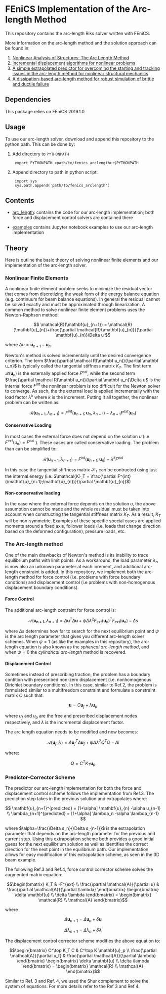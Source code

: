 # FEniCS Implementation of the Arc-length Method
This repository contains the arc-length Riks solver written with FEniCS.

More information on the arc-length method and the solution approach can be found in:  
1. [Nonlinear Analysis of Structures: The Arc Length Method](https://scholar.harvard.edu/files/vasios/files/ArcLength.pdf)  
2. [Incremental displacement algorithms for nonlinear problems](https://onlinelibrary.wiley.com/doi/10.1002/nme.1620140811)  
3. [A simple extrapolated predictor for overcoming the starting and tracking issues in the arc-length method for nonlinear structural mechanics](https://arxiv.org/abs/2005.10192)  
4. [A dissipation-based arc-length method for robust simulation of brittle and ductile failure](https://onlinelibrary.wiley.com/doi/10.1002/nme.2447)

## Dependencies
This package relies on FEniCS 2019.1.0
## Usage
To use our arc-length solver, download and append this repository to the python path. This can be done by:

1. Add directory to `PYTHONPATH`

        export PYTHONPATH <path/to/fenics_arclength>:$PYTHONPATH

2. Append directory to path in python script:

        import sys
        sys.path.append('path/to/fenics_arclength')


## Contents
* [arc_length](arc_length): contains the code for our arc-length implementation; both force and displacement control solvers are contained there

* [examples](examples) contains Jupyter notebook examples to use our arc-length implementation
## Theory
Here is outline the basic theory of solving nonlinear finite elements and our implementation of the arc-length solver.
### Nonlinear Finite Elements
A nonlinear finite element problem seeks to minimize the residual vector that comes from discretizing the weak form of the energy balance equation (e.g. continuum for beam balance equations). In general the residual cannot be solved exactly and must be approximated through linearization. A common method to solve nonlinear finite element problems uses the Newton-Raphson method:

 $$
\mathcal{R}(\mathbf{u}_{n+1}) = \mathcal{R}(\mathbf{u}_{n})+\frac{\partial \mathcal{R}(\mathbf{u}_{n})}{\partial \mathbf{u}_{n}}\Delta u
 $$
 
 
where $\Delta u = \mathbf{u}_{n+1}-\mathbf{u}_n$.

Newton's method is solved incrementally until the desired convergence criterion. The term $\frac{\partial \mathcal R(\mathbf u_n)}{\partial \mathbf u_n}$
is typically called the tangential stiffness matrix $K_T$. The first term $\mathcal R(\mathbf u_n)$ is the externally applied force $F^{ext}$, while the second term
$\frac{\partial \mathcal R(\mathbf u_n)}{\partial \mathbf u_n}\Delta u$ is the internal force $F^{int}$ the nonlinear problem is too difficult for the Newton solver to converge. As such, the the external load is applied incrementally with the load factor $\lambda^k$ where $k$ is the increment. Putting it all together, the nonlinear problem can be written as:

$$
\mathcal{R}(\mathbf{u}_{n+1},\lambda_{n+1}) = F^{int}(\mathbf{u}_{n+1};\mathbf{u}_{n},\lambda_{n+1})-\lambda_{n+1} F^{ext}(\mathbf{u}_{n})
$$

#### Conservative Loading
In most cases the external force does not depend on the solution $u$ (i.e. $F^{ext} (u_n) = F^{ext}$ ). These cases are called conservative loading. The problem than can be simplified to:

$$
\mathcal{R}(\mathbf{u}_{n+1},\lambda_{n+1}) = F^{int}(\mathbf{u}_{n+1};\mathbf{u}_{n})-\lambda^k F^{ext}
$$

In this case the tangential stiffness matrix $\mathcal{K}_T$ can be contructed using just the internal energy (i.e. $\mathcal{K}_T = \frac{\partial F^{int}(\mathbf{u}_{n+1};\mathbf{u}_{n})}{\partial \mathbf{u}_{n}}$)

#### Non-conservative loading
In the case where the external force depends on the solution $u$, the above assumption cannot be made and the whole residual must be taken into account when constructing the tangential stiffness matrix $K_T$. As a result, $K_T$ will be non-symmetric. Examples of these specific special cases are applied moments around a fixed axis, follower loads (i.e. loads that change direction based on the deformed configuration), pressure loads, etc.

### The Arc-length method
One of the main drawbacks of Newton's method is its inability to trace equilibrium paths with limit points. As a workaround, the load parameter $\lambda_n$ is now also an unknown parameter at each inrement, and additional arc-length constraint is added. In this repository, we implement both the arc-length method for force control (i.e. problems with force boundary condtions) and displacement control (i.e problems with non-homogenous displacement boundary conditions).
#### Force Control
The additional arc-length contraint for force control is:

$$
\mathcal{A}(\mathbf{\mathbf{u}_{n+1}},\lambda_{n+1}) = \Delta\mathbf{u}^T\Delta\mathbf{u} + \psi\Delta\lambda^2 F_{ext}(\mathbf{u}_{n})^T F_{ext}(\mathbf{u}_{n})-\Delta s
$$

where $\Delta s$ determines how far to search for the next equilibrium point and $\psi$ is the arc length parameter that gives you different arc-length solver schemes. When $\psi = 1$ (as like the examples in this repository), the arc-length equation is also known as the *spherical arc-length method*, and when $\psi = 0$ the *cylindrical arc-length* method is recovered.

#### Displacement Control
Sometimes instead of prescribing traction, the problem has a boundary contition with presecribed non-zero displacement (i.e. nonhomogenous Dirichlet boundary conditions). In this case, similar to Ref.2, the problem is formulated similar to a multifreedom constraint and formulate a constraint matrix $C$ such that: 

$$
\mathbf{u} = C\mathbf{u}_f+\lambda \mathbf{u}_p
$$

where $u_f$ and $u_p$ are the free and prescribed displacement nodes respectively, and $\lambda$ is the incremental displacement factor.


The arc length equation needs to be modified and now becomes:

$$\mathcal{A}(\mathbf{u}_f,\lambda) = \Delta\mathbf{u}_f^T\Delta\mathbf{u}_f + \psi\Delta\lambda^2Q^TQ-\Delta l$$

where:

$$Q = C^TK_T\mathbf{u}_p$$

### Predictor-Corrector Scheme
The predictor our arc-length implementation for both the force and displacement control scheme follows the implementation from Ref.3. The prediction step takes in the previous solution and extrapolates where:

$$
\mathbf{u}_{n+1}^{predicted} = [1+\alpha] \mathbf{u}_{n} -\alpha u_{n-1} \\
\lambda_{n+1}^{predicted} = [1+\alpha] \lambda_n -\alpha \lambda_{n-1}
$$

where $\alpha=\frac{\Delta s_n}{\Delta s_{n-1}}$ is the extrapolation parameter that depends on the arc-length parameter for the previous and current step. Using this extrapolation scheme both provides a good initial guess for the next equilibrium solution as well as identifies the correct direction for the next point in the equilibrium path. Our implementation allows for easy modification of this extrapolation scheme, as seen in the 3D beam example.

The following Ref.3 and Ref.4, force control corrector scheme solves the augmented matrix equation:

```math
\begin{bmatrix}
K_T & -F^{ext} \\
\frac{\partial \mathcal{A}}{\partial u} & \frac{\partial \mathcal{A}}{\partial \lambda}
\end{bmatrix} 
\begin{bmatrix}
\delta \mathbf{u} \\ \delta \lambda
\end{bmatrix}
= 
\begin{bmatrix}
\mathcal{R} \\ \mathcal{A}
\end{bmatrix}
```

where 

$$
\Delta \mathbf{u}_{n+1} = \Delta \mathbf{u}_n + \delta \mathbf{u}  
$$

$$
\Delta \lambda_{n+1} = \Delta \lambda_n + \delta \lambda
$$

The displacement control corrector scheme modifies the above equation to:

```math
\begin{bmatrix}
C^\top K_T C & C^\top K \mathbf{u}_p \\
\frac{\partial \mathcal{A}}{\partial u_f} & \frac{\partial \mathcal{A}}{\partial \lambda}
\end{bmatrix} 
\begin{bmatrix}
\delta \mathbf{u} \\ \delta \lambda
\end{bmatrix}
= 
\begin{bmatrix}
\mathcal{R} \\ \mathcal{A}
\end{bmatrix}
```

Similar to Ref. 3 and Ref. 4, we used the Shur complement to solve the system of equations. For more details refer to the Ref 3 and Ref 4. 
